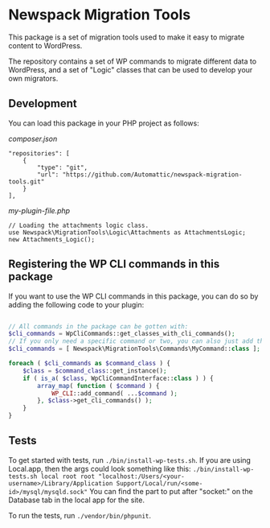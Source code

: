# Newspack Migration Tools

This package is a set of migration tools used to make it easy to migrate content to WordPress.

The repository contains a set of WP commands to migrate different data to WordPress, and a set of "Logic" classes that can be used to develop your own migrators.

## Development

You can load this package in your PHP project as follows:

_composer.json_

```
"repositories": [
    {
        "type": "git",
        "url": "https://github.com/Automattic/newspack-migration-tools.git"
    }
],
```

_my-plugin-file.php_

```
// Loading the attachments logic class.
use Newspack\MigrationTools\Logic\Attachments as AttachmentsLogic;
new Attachments_Logic();
```

## Registering the WP CLI commands in this package
If you want to use the WP CLI commands in this package, you can do so by adding the following code to your plugin:
```php

// All commands in the package can be gotten with:
$cli_commands = WpCliCommands::get_classes_with_cli_commands();
// If you only need a specific command or two, you can also just add them like this:
$cli_commands = [ Newspack\MigrationTools\Commands\MyCommand::class ];

foreach ( $cli_commands as $command_class ) {
    $class = $command_class::get_instance();
    if ( is_a( $class, WpCliCommandInterface::class ) ) {
        array_map( function ( $command ) {
            WP_CLI::add_command( ...$command );
        }, $class->get_cli_commands() );
    }
}
```

## Tests
To get started with tests, run `./bin/install-wp-tests.sh`. If you are using Local.app, then the args could look something like this: `./bin/install-wp-tests.sh local root root "localhost:/Users/<your-username>/Library/Application Support/Local/run/<some-id>/mysql/mysqld.sock"` You can find the part to put after "socket:" on the Database tab in the local app for the site.

To run the tests, run `./vendor/bin/phpunit`.